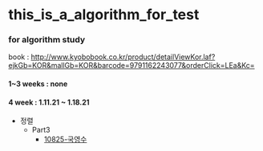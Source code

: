 # this_is_a_algorithm_for_test

### for algorithm study 

book : http://www.kyobobook.co.kr/product/detailViewKor.laf?ejkGb=KOR&mallGb=KOR&barcode=9791162243077&orderClick=LEa&Kc=

#### 1~3 weeks : none

#### 4 week : 1.11.21 ~ 1.18.21
- 정렬
  - Part3
    + [10825-국영수](https://github.com/emoFFnuro/this_is_a_algorithm_for_test/blob/main/10825-%EA%B5%AD%EC%98%81%EC%88%98.py)
   
